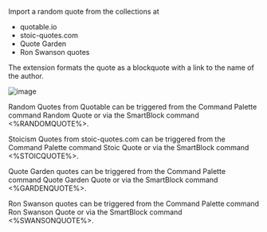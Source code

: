 Import a random quote from the collections at 
- quotable.io 
- stoic-quotes.com
- Quote Garden
- Ron Swanson quotes

The extension formats the quote as a blockquote with a link to the name of the author.

![image](https://user-images.githubusercontent.com/6857790/181698189-dff64a9b-a445-41fc-a10c-9283a35f7ce7.png)

Random Quotes from Quotable can be triggered from the Command Palette command Random Quote or via the SmartBlock command <%RANDOMQUOTE%>.

Stoicism Quotes from stoic-quotes.com can be triggered from the Command Palette command Stoic Quote or via the SmartBlock command <%STOICQUOTE%>.

Quote Garden quotes can be triggered from the Command Palette command Quote Garden Quote or via the SmartBlock command <%GARDENQUOTE%>.

Ron Swanson quotes can be triggered from the Command Palette command Ron Swanson Quote or via the SmartBlock command <%SWANSONQUOTE%>.

